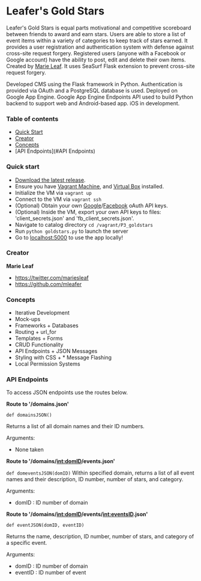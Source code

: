 # Leafer's Gold Stars

Leafer's Gold Stars is equal parts motivational and competitive scoreboard between friends to award and earn stars. Users are able to store a list of event items within a variety of categories to keep track of stars earned. It provides a user registration and authentication system with defense against cross-site request forgery. Registered users (anyone with a Facebook or Google account) have the ability to post, edit and delete their own items. Created by [Marie Leaf](https://twitter.com/mariesleaf). It uses SeaSurf Flask extension to prevent cross-site request forgery.

Developed CMS using the Flask framework in Python. Authentication is provided via OAuth and a PostgreSQL database is used. Deployed on Google App Engine. Google App Engine Endpoints API used to build Python backend to support web and Android-based app. iOS in development.


### Table of contents

* [Quick Start](#quick-start)
* [Creator](#creator)
* [Concepts](#concepts)
* [API Endpoints](#API Endpoints)

### Quick start

* [Download the latest release](https://github.com/mleafer/fullstacknanodegree/archive/master.zip).
* Ensure you have [Vagrant Machine](https://www.vagrantup.com/), and [Virtual Box](https://www.virtualbox.org/) installed.
* Initialize the VM via `vagrant up`
* Connect to the VM via `vagrant ssh`
* (Optional) Obtain your own [Google](https://console.developers.google.com)/[Facebook](https://developers.facebook.com/) oAuth API keys.
* (Optional) Inside the VM, export your own API keys to files: 'client_secrets.json' and 'fb_client_secrets.json'.
* Navigate to catalog directory `cd /vagrant/P3_goldstars`
* Run `python goldstars.py` to launch the server
* Go to [localhost:5000](http://localhost:5000/domains/) to use the app locally! 


### Creator

**Marie Leaf**

* <https://twitter.com/mariesleaf>
* <https://github.com/mleafer>

### Concepts 
* Iterative Development
* Mock-ups
* Frameworks + Databases
* Routing + url_for
* Templates + Forms
* CRUD Functionality
* API Endpoints + JSON Messages
* Styling with CSS + * Message Flashing
* Local Permission Systems

### API Endpoints
To access JSON endpoints use the routes below.

**Route to '/domains.json'**

`def domainsJSON()`

Returns a list of all domain names and their ID numbers.

Arguments:
- None taken

**Route to '/domains/<int:domID>/events.json'**

`def domeventsJSON(domID)`
Within specified domain, returns a list of all event names and their description, ID number, number of stars, and category.

Arguments:
- domID : ID number of domain

**Route to '/domains/<int:domID>/events/<int:eventsID>.json'**

`def eventJSON(domID, eventID)`

Returns the name, description, ID number, number of stars, and category of a specific event.

Arguments:
- domID : ID number of domain
- eventID : ID number of event